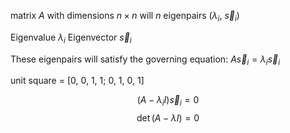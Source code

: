 matrix $A$ with dimensions $n \times n$ will $n$ eigenpairs ($\lambda_i$, $\vec s_i$)

Eigenvalue $\lambda_i$
Eigenvector $\vec s_i$

These eigenpairs will satisfy the governing equation: 
$A \vec s_i = \lambda_i \vec s_i$

unit square = [0, 0, 1, 1; 0, 1, 0, 1]

$$(A - \lambda_iI)\vec s_i = 0$$
$$\det(A-\lambda I)=0$$

